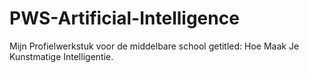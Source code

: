 # PWS-Artificial-Intelligence
Mijn Profielwerkstuk voor de middelbare school getitled: Hoe Maak Je Kunstmatige Intelligentie.

